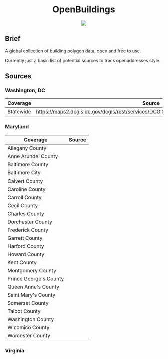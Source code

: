 <h1 align="center">OpenBuildings</h1>

<p align="center">
    <a href="https://david-dm.org/openaddresses/openbuildings"><img src="https://david-dm.org/openaddresses/openbuildings.png"/></a>
</p>

## Brief

A global collection of building polygon data, open and free to use.

Currently just a basic list of potential sources to track openaddresses style


## Sources

### Washington, DC

| Coverage | Source |
| -------- | ------ |
| Statewide | https://maps2.dcgis.dc.gov/dcgis/rest/services/DCGIS_DATA/Facility_and_Structure/MapServer/1 |

### Maryland

| Coverage | Source |
| -------- | ------ |
| Allegany County |   |
| Anne Arundel County |   |
| Baltimore County |   |
| Baltimore City |   |
| Calvert County |   |
| Caroline County |   |
| Carroll County |   |
| Cecil County |   |
| Charles County |   |
| Dorchester County |   |
| Frederick County |   |
| Garrett County |   |
| Harford County |   |
| Howard County |   |
| Kent County |   |
| Montgomery County |   |
| Prince George's County |   |
| Queen Anne's County |   |
| Saint Mary's County |   |
| Somerset County |   |
| Talbot County |   |
| Washington County |   |
| Wicomico County |   |
| Worcester County |   |

### Virginia

